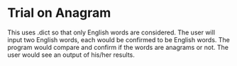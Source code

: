 # Trial on Anagram
 This uses .dict so that only English words are considered. 
The user will input two English words, each would be confirmed to be English words.
The program would compare and confirm if the words are anagrams or not. 
The user would see an output of his/her results.
